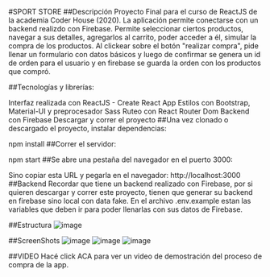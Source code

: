 
#SPORT STORE
##Descripción
Proyecto Final para el curso de ReactJS de la academia Coder House (2020). La aplicación permite conectarse con un backend realizdo con Firebase. Permite seleccionar ciertos productos, navegar a sus detalles, agregarlos al carrito, poder acceder a él, simular la compra de los productos. Al clickear sobre el botón "realizar compra", pide llenar un formulario con datos básicos y luego de confirmar se genera un id de orden para el usuario y en firebase se guarda la orden con los productos que compró.

##Tecnologías y librerías:

Interfaz realizada con ReactJS - Create React App
Estilos con Bootstrap, Material-UI y preprocesador Sass
Ruteo con React Router Dom
Backend con Firebase
Descargar y correr el proyecto
##Una vez clonado o descargado el proyecto, instalar dependencias:

npm install
##Correr el servidor:

npm start
##Se abre una pestaña del navegador en el puerto 3000:

Sino copiar esta URL y pegarla en el navegador: http://localhost:3000
##Backend
Recordar que tiene un backend realizado con Firebase, por si quieren descargar y correr este proyecto, tienen que generar su backend en firebase sino local con data fake. En el archivo .env.example estan las variables que deben ir para poder llenarlas con sus datos de Firebase.

##Estructura
![image](https://user-images.githubusercontent.com/95551081/169939922-1cc40cdd-6b29-4b87-9baf-c316c2029c7b.png)

##ScreenShots
![image](https://user-images.githubusercontent.com/95551081/169940159-e8caa843-ad56-40d6-a190-b0b7bc642e70.png)
![image](https://user-images.githubusercontent.com/95551081/169940180-f691236a-d5a7-47cd-8273-1bcf75e9f23b.png)
![image](https://user-images.githubusercontent.com/95551081/169940199-8f467c38-100f-4956-be8e-c40e589e771c.png)

##VIDEO
Hacé click ACA para ver un video de demostración del proceso de compra de la app.
